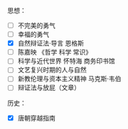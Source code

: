 思想：
- [ ] 不完美的勇气
- [ ] 幸福的勇气
- [x] 自然辩证法·导言 恩格斯
- [ ] 陈嘉映 《哲学 科学 常识》
- [ ] 科学与近代世界 怀特海 商务印书馆
- [ ] 文艺复兴时期的人与自然
- [ ] 新教伦理与资本主义精神 马克斯·韦伯
- [ ] 辩证法与放屁（文章）

历史：
- [x] 唐朝穿越指南